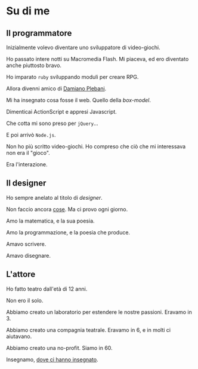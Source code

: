 
Su di me
========

Il programmatore
----------------

Inizialmente volevo diventare uno sviluppatore di video-giochi.

Ho passato intere notti su Macromedia Flash. Mi piaceva, ed ero diventato
anche piuttosto bravo.

Ho imparato `ruby` sviluppando moduli per creare RPG.

Allora divenni amico di [Damiano Plebani][dp].

Mi ha insegnato cosa fosse il web. Quello della _box-model_.

Dimenticai ActionScript e appresi Javascript.

Che cotta mi sono preso per `jQuery`...

E poi arrivò `Node.js`.

Non ho più scritto video-giochi.  Ho compreso che ciò che mi interessava non era
il "gioco".

Era l'interazione.

[dp]: http://twitter.com/#!/DamianoPlebani


Il designer
-----------

Ho sempre anelato al titolo di _designer_.

Non faccio ancora [cose][jm].  Ma ci provo ogni giorno.

Amo la matematica, e la sua poesia.

Amo la programmazione, e la poesia che produce.

Amavo scrivere.

Amavo disegnare.

[jm]: http://www.20x200.com/art/2009/10/thinkmakethink-second-edition.html


L'attore
--------

Ho fatto teatro dall'età di 12 anni.

Non ero il solo.

Abbiamo creato un laboratorio per estendere le nostre passioni. Eravamo in 3.

Abbiamo creato una compagnia teatrale. Eravamo in 6, e in molti ci aiutavano.

Abbiamo creato una no-profit. Siamo in 60.

Insegnamo, [dove ci hanno insegnato][franchetti].

[franchetti]: http://www.liceofranchetti.it/

